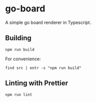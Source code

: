# go-board

A simple go board renderer in Typescript.

## Building

```
npm run build
```

For convenience:

```
find src | entr -s "npm run build"
```

## Linting with Prettier

```
npm run lint
```
